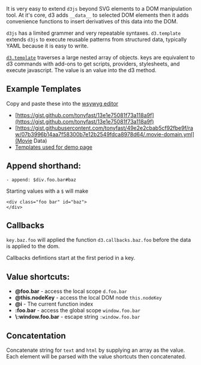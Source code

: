 It is very easy to extend ``d3js`` beyond SVG elements to a DOM manipulation tool.  At it's core, d3 adds ``__data__`` to selected DOM
elements then it adds convenience functions to insert derivatives of this data into the DOM.

``d3js`` has a limited grammer and very repeatable syntaxes.  ``d3.template`` extends ``d3js`` to execute reusable patterns from structured data, typically YAML because it is easy to write.

[``d3.template``](https://github.com/tonyfast/d3.template/) traverses a large nested array of objects.  keys are equivalent to d3 commands with add-ons to get scripts, providers, stylesheets, and execute javascript.  The value is an value into the d3 method.

## Example Templates

Copy and paste these into the [wsywyg editor](http://tonyfast.com/d3.template/)

* [https://gist.github.com/tonyfast/13e1e75081f73a118a9f](https://gist.github.com/tonyfast/13e1e75081f73a118a9f)
* [https://gist.githubusercontent.com/tonyfast/49e2e2cbab5cf92fbe9f/raw/07b3996b14aa7f58300b7e12b2549fdca8978d64/.movie-domain.yml](Movie Data)
* [Templates used for demo page](https://github.com/tonyfast/d3.template/tree/gh-pages/templates)


## Append shorthand:

    - append: $div.foo.bar#baz

Starting values with a ``$`` will make


    <div class="foo bar" id="baz">
    </div>
    
## Callbacks 

``key.baz.foo`` will applied the function ``d3.callbacks.baz.foo`` before the data
is applied to the dom.  

Callbacks defintions start at the first period in a key.


## Value shortcuts:

* **@foo.bar** - access the local scope ``d.foo.bar``
* **@this.nodeKey** - access the local DOM node ``this.nodeKey``
* **@i** - The current function index
* **:foo.bar** - access the global scope ``window.foo.bar``
* **\\:window.foo.bar** - escape string ``:window.foo.bar``

## Concatentation

Concatenate string for ``text`` and ``html`` by supplying an array as the value.  Each element will be parsed with the value
shortcuts then concatenated.

